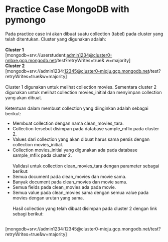 # Practice Case MongoDB with pymongo
Pada practice case ini akan dibuat suatu collection (tabel) pada cluster yang telah ditentukan. Cluster yang digunakan adalah:
<br><br>
**Cluster 1** <br>
[mongodb+srv://userstudent:admin1234@cluster0-nnbxe.gcp.mongodb.net/test?retryWrites=true& w=majority] <br>
**Cluster 2** <br>
[mongodb+srv://admin1234:12345@cluster0-miqju.gcp.mongodb.net/test?retryWrites=true&w=majority]
<br><br>
Cluster 1 digunakan untuk melihat collection movies. Sementara cluster 2 digunakan untuk melihat collection movies_initial dan menyimpan collection yang akan dibuat.
<br><br>
Ketentuan dalam membuat collection yang diinginkan adalah sebagai berikut:
- Membuat collection dengan nama clean_movies_tara.
- Collection tersebut disimpan pada database sample_mflix pada cluster 2.
- Values dari collection yang akan dibuat harus sama persis dengan collection movies_initial.
- Collection movies_initial yang digunakan ada pada database sample_mflix pada cluster 2.
<br><br>
Validasi untuk collection clean_movies_tara dengan parameter sebagai berikut:
- Semua document pada clean_movies dan movie sama.
- Banyak document pada clean_movies dan movie sama.
- Semua fields pada clean_movies ada pada movie.
- Semua value pada clean_movies sama dengan semua value pada movies dengan urutan yang sama.
<br><br>
Hasil collection yang telah dibuat disimpan pada cluster 2 dengan link sebagi berikut:
<br>
[mongodb+srv://admin1234:12345@cluster0-miqju.gcp.mongodb.net/test?retryWrites=true&w=majority]
